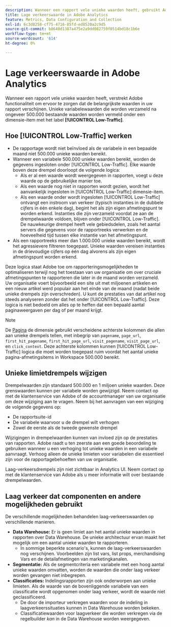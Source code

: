 ```yaml
---
description: Wanneer een rapport vele unieke waarden heeft, gebruikt Adobe het laag-Verkeer afmetingspunt om rapportprestaties te verbeteren.
title: Lage verkeerswaarde in Adobe Analytics
feature: Metrics, Data Configuration and Collection
exl-id: 6c3d8258-cf75-4716-85fd-ed8520a2c9d5
source-git-commit: b8640d1387a475e2a9dd082759f0514bd18c1b6e
workflow-type: tm+mt
source-wordcount: '614'
ht-degree: 0%

---
```


# Lage verkeerswaarde in Adobe Analytics

Wanneer een rapport vele unieke waarden heeft, verstrekt Adobe functionaliteit om ervoor te zorgen dat de belangrijkste waarden in uw rapport verschijnen. Unieke variabelewaarden die worden verzameld na ongeveer 500.000 bestaande waarden worden vermeld onder een dimensie-item met het label **[!UICONTROL Low-Traffic]**.

## Hoe [!UICONTROL Low-Traffic] werken

* De rapportage wordt niet beïnvloed als de variabele in een bepaalde maand niet 500.000 unieke waarden bereikt.
* Wanneer een variabele 500.000 unieke waarden bereikt, worden de gegevens ingesloten onder [!UICONTROL Low-Traffic]. Elke waarde boven deze drempel doorloopt de volgende logica:
   * Als er al een waarde wordt weergegeven in rapporten, voegt u deze waarde op de gebruikelijke manier toe.
   * Als een waarde nog niet in rapporten wordt gezien, wordt het aanvankelijk ingesloten in [!UICONTROL Low-Traffic] dimensie-item.
   * Als een waarde onder wordt ingesloten [!UICONTROL Low-Traffic] ontvangt een instroom van verkeer (typisch instanties in de dubbele cijfers in één enkele dag), begint het als zijn eigen afmetingspunt te worden erkend. Instanties die zijn verzameld voordat ze aan de drempelwaarde voldoen, blijven onder [!UICONTROL Low-Traffic]. De nauwkeurige drempel heeft vele gebiedsdelen, zoals het aantal servers die gegevens voor de rapportreeks verwerken en de hoeveelheid tijd tussen elke instantie van het afmetingspunt.
* Als een rapportreeks meer dan 1.000.000 unieke waarden bereikt, wordt het agressievere filtreren toegepast. Unieke waarden vereisen instanties in de drievoudige cijfers op één dag alvorens als zijn eigen afmetingspunt worden erkend.

Deze logica staat Adobe toe om rapporteringsmogelijkheden te optimaliseren terwijl nog het toestaan van uw organisatie om over cruciale afmetingspunten te rapporteren die later in de maand worden verzameld. Uw organisatie voert bijvoorbeeld een site uit met miljoenen artikelen en een nieuw artikel werd populair aan het einde van de maand (nadat beide unieke drempels zijn overschreden). U kunt de prestaties van dat artikel nog steeds analyseren zonder dat het onder [!UICONTROL Low-Traffic]. Deze logica is niet bedoeld om alles op te heffen dat een bepaald aantal paginaweergaven per dag of per maand krijgt.

>[!NOTE]
>De [Pagina](../components/dimensions/page.md) de dimensie gebruikt verscheidene achterste kolommen die allen aan unieke drempels tellen, met inbegrip van `pagename`, `page_url`, `first_hit_pagename`, `first_hit_page_url`, `visit_pagename`, `visit_page_url`, en `click_context`. Deze achterste kolommen kunnen [!UICONTROL Low-Traffic] logica die moet worden toegepast ruim voordat het aantal unieke pagina-afmetingsitems in Workspace 500.000 bereikt.

## Unieke limietdrempels wijzigen

Drempelwaarden zijn standaard 500.000 en 1 miljoen unieke waarden. Deze grenswaarden kunnen per variabele worden gewijzigd. Neem contact op met de klantenservice van Adobe of de accountmanager van uw organisatie om deze wijziging aan te vragen. Neem bij het aanvragen van een wijziging de volgende gegevens op:

* De rapportsuite-id
* De variabele waarvoor u de drempel wilt verhogen
* Zowel de eerste als de tweede gewenste drempel

Wijzigingen in drempelwaarden kunnen van invloed zijn op de prestaties van rapporten. Adobe raadt u ten zeerste aan een goede beoordeling te gebruiken wanneer u een verhoging tot unieke waarden in een variabele aanvraagt. Verhoog alleen de unieke limieten voor variabelen die essentieel zijn voor de rapportagebehoeften van uw organisatie.

Laag-verkeersdrempels zijn niet zichtbaar in Analytics UI. Neem contact op met de klantenservice van Adobe als u meer informatie wilt over bestaande drempelwaarden.

## Laag verkeer dat componenten en andere mogelijkheden gebruikt

De verschillende mogelijkheden behandelen laag-verkeerswaarden op verschillende manieren.

* **Data Warehouse:** Er is geen limiet aan het aantal unieke waarden in rapporten over Data Warehouse. De unieke architectuur ervan maakt het mogelijk om een aantal unieke waarden te rapporteren.
   * In sommige beperkte scenario&#39;s, kunnen de laag-verkeerswaarden nog verschijnen. Voorbeelden zijn list vars, list props, merchandising Vars en de detailafmetingen van marketingkanalen.
* **Segmentatie:** Als de segmentcriteria een variabele met een hoog aantal unieke waarden omvatten, worden de waarden die onder laag verkeer worden gevangen niet inbegrepen.
* **Classificaties:** Indelingsrapporten zijn ook onderworpen aan unieke limieten. Als de waarde van de bovenliggende variabele van een classificatie wordt opgenomen onder laag verkeer, wordt de waarde niet geclassificeerd.
   * De door de importeur verkregen waarden voor de indeling in laagverkeerssituaties kunnen in Data Warehouse worden bekeken. <!-- AN-115871 -->
   * Classificatiewaarden voor laagverkeer die worden verkregen via de regelbuilder *kan* in de Data Warehouse worden weergegeven. <!-- AN-122872 -->
